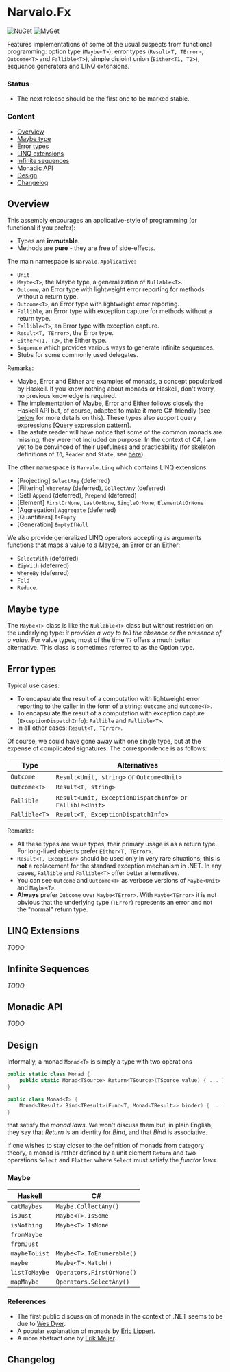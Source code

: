 Narvalo.Fx
==========

[![NuGet](https://img.shields.io/nuget/v/Narvalo.Fx.svg)](https://www.nuget.org/packages/Narvalo.Fx/)
[![MyGet](https://img.shields.io/myget/narvalo-edge/v/Narvalo.Fx.svg)](https://www.myget.org/feed/narvalo-edge/package/nuget/Narvalo.Fx)

Features implementations of some of the usual suspects from functional
programming: option type (`Maybe<T>`), error types (`Result<T, TError>`,
`Outcome<T>` and `Fallible<T>`), simple disjoint union (`Either<T1, T2>`),
sequence generators and LINQ extensions.

### Status
- The next release should be the first one to be marked stable.

### Content
- [Overview](#overview)
- [Maybe type](#maybe-type)
- [Error types](#error-types)
- [LINQ extensions](#linq-extensions)
- [Infinite sequences](#infinite-sequences)
- [Monadic API](#monadic-api)
- [Design](#design)
- [Changelog](#changelog)

Overview
--------

This assembly encourages an applicative-style of programming (or functional if
you prefer):
- Types are **immutable**.
- Methods are **pure** - they are free of side-effects.

The main namespace is `Narvalo.Applicative`:
- `Unit`
- `Maybe<T>`, the Maybe type, a generalization of `Nullable<T>`.
- `Outcome`, an Error type with lightweight error reporting for methods without
  a return type.
- `Outcome<T>`, an Error type with lightweight error reporting.
- `Fallible`, an Error type with exception capture for methods without
  a return type.
- `Fallible<T>`, an Error type with exception capture.
- `Result<T, TError>`, the Error type.
- `Either<T1, T2>`, the Either type.
- `Sequence` which provides various ways to generate infinite sequences.
- Stubs for some commonly used delegates.

Remarks:
- Maybe, Error and Either are examples of monads, a concept popularized by Haskell.
  If you know nothing about monads or Haskell, don't worry, no previous knowledge
  is required.
- The implementation of Maybe, Error and Either follows closely the Haskell API
  but, of course, adapted to make it more C#-friendly (see [below](#design)
  for more details on this). These types also support query expressions
  [[Query expression pattern](https://github.com/dotnet/csharplang/blob/master/spec/expressions.md#the-query-expression-pattern)].
- The astute reader will have notice that some of the common monads are missing;
  they were not included on purpose. In the context of C#, I am yet to be
  convinced of their usefulness and practicability (for skeleton definitions of
  `IO`, `Reader` and `State`,
  see [here](https://github.com/chtoucas/Brouillons/tree/master/src/play/Functional/Monadic)).

The other namespace is `Narvalo.Linq` which contains LINQ extensions:
- [Projecting] `SelectAny` (deferred)
- [Filtering] `WhereAny` (deferred), `CollectAny` (deferred)
- [Set] `Append` (deferred), `Prepend` (deferred)
- [Element] `FirstOrNone`, `LastOrNone`, `SingleOrNone`, `ElementAtOrNone`
- [Aggregation] `Aggregate` (deferred)
- [Quantifiers] `IsEmpty`
- [Generation] `EmptyIfNull`

We also provide generalized LINQ operators accepting as arguments functions
that maps a value to a Maybe, an Error or an Either:
  * `SelectWith` (deferred)
  * `ZipWith` (deferred)
  * `WhereBy` (deferred)
  * `Fold`
  * `Reduce`.

Maybe type
----------

The `Maybe<T>` class is like the `Nullable<T>` class but without restriction
on the underlying type: *it provides a way to tell the absence or the presence
of a value*. For value types, most of the time `T?` offers a much better
alternative. This class is sometimes referred to as the Option type.

Error types
-----------

Typical use cases:
- To encapsulate the result of a computation with lightweight error reporting
  to the caller in the form of a string: `Outcome` and `Outcome<T>`.
- To encapsulate the result of a computation with exception capture
  (`ExceptionDispatchInfo`): `Fallible` and `Fallible<T>`.
- In all other cases: `Result<T, TError>`.

Of course, we could have gone away with one single type, but at the expense
of complicated signatures. The correspondence is as follows:

Type             | Alternatives
-----------------|-------------
`Outcome`        | `Result<Unit, string>` or `Outcome<Unit>`
`Outcome<T>`     | `Result<T, string>`
`Fallible`       | `Result<Unit, ExceptionDispatchInfo>` or `Fallible<Unit>`
`Fallible<T>`    | `Result<T, ExceptionDispatchInfo>`

Remarks:
- All these types are value types, their primary usage is as a return type.
  For long-lived objects prefer `Either<T, TError>`.
- `Result<T, Exception>` should be used only in very rare situations; this is
  **not** a replacement for the standard exception mechanism in .NET.
  In any cases, `Fallible` and `Fallible<T>` offer better alternatives.
- You can see `Outcome` and `Outcome<T>` as verbose versions of `Maybe<Unit>`
  and `Maybe<T>`.
- **Always** prefer `Outcome` over `Maybe<TError>`.
  With `Maybe<TError>` it is not obvious that the underlying type (`TError`)
  represents an error and not the "normal" return type.

LINQ Extensions
---------------

_TODO_

Infinite Sequences
------------------

_TODO_

Monadic API
-----------

_TODO_

Design
------

Informally, a monad `Monad<T>` is simply a type with two operations
```csharp
public static class Monad {
    public static Monad<TSource> Return<TSource>(TSource value) { ... }
}

public class Monad<T> {
    Monad<TResult> Bind<TResult>(Func<T, Monad<TResult>> binder) { ... }
}
```
that satisfy the _monad laws_. We won't discuss them but, in plain English, they
say that _Return_ is an identity for _Bind_, and that _Bind_ is associative.

If one wishes to stay closer to the definition of monads from category theory,
a monad is rather defined by a unit element `Return` and two operations
`Select` and `Flatten` where `Select` must satisfy the _functor laws_.

### Maybe

Haskell | C#
--------|---
`catMaybes`   | `Maybe.CollectAny()`
`isJust`      | `Maybe<T>.IsSome`
`isNothing`   | `Maybe<T>.IsNone`
`fromMaybe`   |
`fromJust`    |
`maybeToList` | `Maybe<T>.ToEnumerable()`
`maybe`       | `Maybe<T>.Match()`
`listToMaybe` | `Qperators.FirstOrNone()`
`mapMaybe`    | `Qperators.SelectAny()`

### References
- The first public discussion of monads in the context of .NET seems to be due to
  [Wes Dyer](http://blogs.msdn.com/b/wesdyer/archive/2008/01/11/the-marvels-of-monads.aspx).
- A popular explanation of monads by [Eric Lippert](http://ericlippert.com/category/monads/).
- A more abstract one by [Erik Meijer](http://laser.inf.ethz.ch/2012/slides/Meijer/).


Changelog
---------

